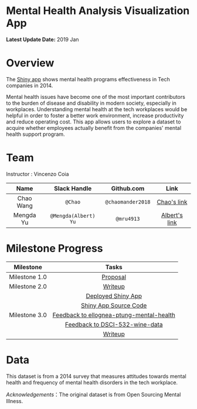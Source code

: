 # Mental Health Analysis Visualization App

**Latest Update Date:** 2019 Jan

# Overview 

The [Shiny app](https://mru4913.shinyapps.io/Mental-Health-Analysis_Vis-App/) shows mental health programs effectiveness in Tech companies in 2014.

Mental health issues have become one of the most important contributors to the burden of disease and disability in modern society, especially in workplaces. Understanding mental health at the tech workplaces would be helpful in order to foster a better work environment, increase productivity and reduce operating cost. This app allows users to explore a dataset to acquire whether employees actually benefit from the companies' mental health support program.

# Team

Instructor : Vincenzo Coia

| Name  | Slack Handle | Github.com | Link |
| :------: | :---: | :----------: | :---: |
| Chao Wang | `@Chao` | `@chaomander2018` | [Chao's link](https://github.com/chaomander2018/Mental-Health-Analysis_Vis-App)|
| Mengda Yu | `@Mengda(Albert) Yu` | `@mru4913` | [Albert's link](https://github.com/mru4913/Mental-Health-Analysis_Vis-App) |

# Milestone Progress

| Milestone  | Tasks |
| :------: | :---: |
| Milestone 1.0 | [Proposal](https://github.com/UBC-MDS/Mental-Health-Analysis_Vis-App/blob/master/docs/proposal.md) |
| Milestone 2.0 | [Writeup](https://github.com/UBC-MDS/Mental-Health-Analysis_Vis-App/blob/master/docs/m2_writeup.md) |
|              | [Deployed Shiny App](https://mru4913.shinyapps.io/Mental-Health-Analysis_Vis-App/)|
|        | [Shiny App Source Code](https://github.com/UBC-MDS/Mental-Health-Analysis_Vis-App/blob/master/src/app.R)|
|Milestone 3.0|[Feedback to ellognea-ptung-mental-health](https://github.com/UBC-MDS/ellognea-ptung-mental-health/issues/31)|
|             |[Feedback to DSCI-532-wine-data](https://github.com/UBC-MDS/DSCI-532-wine-data/issues/10)|
|             |[Writeup](https://github.com/UBC-MDS/Mental-Health-Analysis_Vis-App/blob/master/docs/m3_writeup.md)|


# Data 

This dataset is from a 2014 survey that measures attitudes towards mental health and frequency of mental health disorders in the tech workplace. 

*Acknowledgements*：The original dataset is from Open Sourcing Mental Illness.
